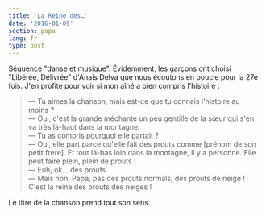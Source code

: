 ```yaml
---
title: 'La Reine des…'
date: '2016-01-09'
section: papa
lang: fr
type: post
---
```


Séquence "danse et musique". Évidemment, les garçons ont choisi "Libérée, Délivrée" d'Anais Delva que nous écoutons en boucle pour la 27e fois. J'en profite pour voir si mon aîné a bien compris l'histoire&nbsp;:

> — Tu aimes la chanson, mais est-ce que tu connais l'histoire au moins&nbsp;?  
> — Oui, c'est la grande méchante un peu gentille de la sœur qui s'en va très là-haut dans la montagne.  
> — Tu as compris pourquoi elle partait&nbsp;?  
> — Oui, elle part parce qu'elle fait des prouts comme [prénom de son petit frère]. Et tout là-bas loin dans la montagne, il y a personne. Elle peut faire plein, plein de prouts&nbsp;!  
> — Euh, ok… des prouts.  
> — Mais non, Papa, pas des prouts normals, des prouts de neige ! C'est la reine des prouts des neiges&nbsp;!

Le titre de la chanson prend tout son sens.
